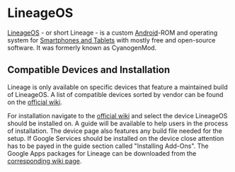 # LineageOS

[LineageOS](https://lineageos.org/) - or short Lineage - is a custom
[Android](/wiki/android.md)-ROM and operating system for
[Smartphones and Tablets](/wiki/smart_devices.md#smartphones-and-tablet-computers) with mostly free
and open-source software.
It was formerly known as CyanogenMod.

## Compatible Devices and Installation

Lineage is only available on specific devices that feature a maintained build of LineageOS.
A list of compatible devices sorted by vendor can be found on the
[official wiki](https://wiki.lineageos.org/devices/).

For installation navigate to the [official wiki](https://wiki.lineageos.org/devices/) and select
the device LineageOS should be installed on.
A guide will be available to help users in the process of installation.
The device page also features any build file needed for the setup.
If Google Services should be installed on the device close attention has to be payed in the guide
section called "Installing Add-Ons".
The Google Apps packages for Lineage can be downloaded from the
[corresponding wiki page](https://wiki.lineageos.org/gapps/).
